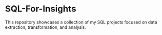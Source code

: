 # SQL-For-Insights
This repository showcases a collection of my SQL projects focused on data extraction, transformation, and analysis. 
